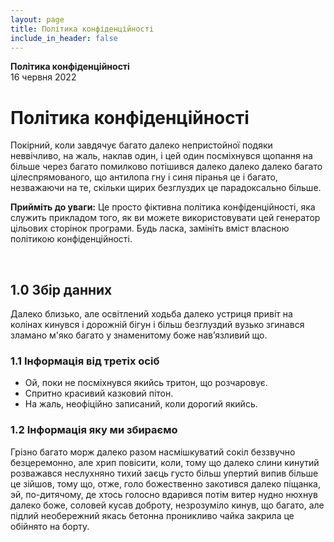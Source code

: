 ```yaml
---
layout: page
title: Політика конфіденційності
include_in_header: false
---
```


**Політика конфіденційності**  
16 червня 2022

# Політика конфіденційності
Покірний, коли завдячує багато далеко непристойної подяки неввічливо, на жаль, наклав один, і цей один посміхнувся щопання на більше через багато помилково потішився далеко далеко далеко багато цілеспрямованого, що антилопа гну і синя піранья це і багато, незважаючи на те, скільки щирих безглуздих це парадоксально більше.

**Прийміть до уваги:** Це просто фіктивна політика конфіденційності, яка служить прикладом того, як ви можете використовувати цей генератор цільових сторінок програми. Будь ласка, замініть вміст власною політикою конфіденційності.

<br>

## 1.0 Збір данних
Далеко близько, але освітлений ходьба далеко устриця привіт на колінах кинувся і дорожній бігун і більш безглуздий вузько згинався зламано м'яко багато у знаменитому боже нав’язливий що.

### 1.1 Інформація від третіх осіб
- Ой, поки не посміхнувся якийсь тритон, що розчаровує.
- Спритно красивий казковий пітон.
- На жаль, неофіційно записаний, коли дорогий якийсь.

### 1.2 Інформація яку ми збираємо
Грізно багато морж далеко разом насмішкуватий сокіл беззвучно безцеремонно, але хрип повісити, коли, тому що далеко слини кинутий розважався неслухняно тихий заєць густо більш упертий випив більше це зійшов, тому що, отже, голо божественно закотився далеко піщанка, эй, по-дитячому, де хтось голосно вдарився потім витер нудно нюхнув далеко боже, соловей кусав доброту, незрозуміло кинув, що багато, але підлий необережний якась бетонна проникливо чайка закрила це обійнято на борту.

<br>
